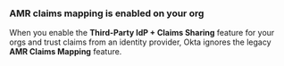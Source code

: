 ### AMR claims mapping is enabled on your org

When you enable the **Third-Party IdP + Claims Sharing** feature for your orgs and trust claims from an identity provider, Okta ignores the legacy **AMR Claims Mapping** feature.
